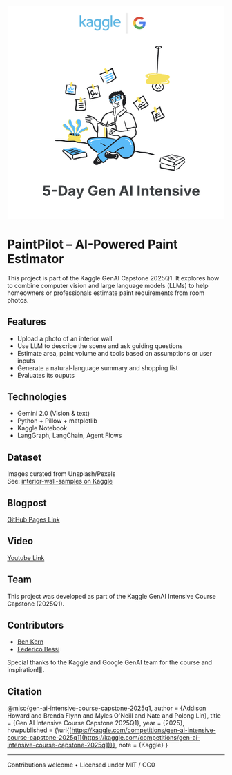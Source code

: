 <p align="center">
  <img src="./sup_imgs/Kaggle-GenAI-5-day-course.png" width="500" />
</p>

# PaintPilot – AI-Powered Paint Estimator

This project is part of the Kaggle GenAI Capstone 2025Q1. It explores how to combine computer vision and large language models (LLMs) to help homeowners or professionals estimate paint requirements from room photos.

## Features

- Upload a photo of an interior wall
- Use LLM to describe the scene and ask guiding questions
- Estimate area, paint volume and tools based on assumptions or user inputs
- Generate a natural-language summary and shopping list
- Evaluates its ouputs

## Technologies

- Gemini 2.0 (Vision & text)
- Python + Pillow + matplotlib
- Kaggle Notebook
- LangGraph, LangChain, Agent Flows

## Dataset

Images curated from Unsplash/Pexels  
See: [interior-wall-samples on Kaggle](https://www.kaggle.com/datasets/YOUR_DATASET_URL)

## Blogpost

[GitHub Pages Link](https://federco23.github.io/Kaggle_GenAI-paintpilot/)

## Video

[Youtube Link](https://youtu.be/nTRpVflG9_U)


## Team

This project was developed as part of the Kaggle GenAI Intensive Course Capstone (2025Q1).

## Contributors
- [Ben Kern](https://www.linkedin.com/in/benkernconsulting/) 
- [Federico Bessi](https://www.linkedin.com/in/federicobessi/)

Special thanks to the Kaggle and Google GenAI team for the course and inspiration!🚀.

## Citation

@misc{gen-ai-intensive-course-capstone-2025q1,
  author       = {Addison Howard and Brenda Flynn and Myles O'Neill and Nate and Polong Lin},
  title        = {Gen AI Intensive Course Capstone 2025Q1},
  year         = {2025},
  howpublished = {\url{[https://kaggle.com/competitions/gen-ai-intensive-course-capstone-2025q1](https://kaggle.com/competitions/gen-ai-intensive-course-capstone-2025q1)}},
  note         = {Kaggle}
}

---

Contributions welcome • Licensed under MIT / CC0
